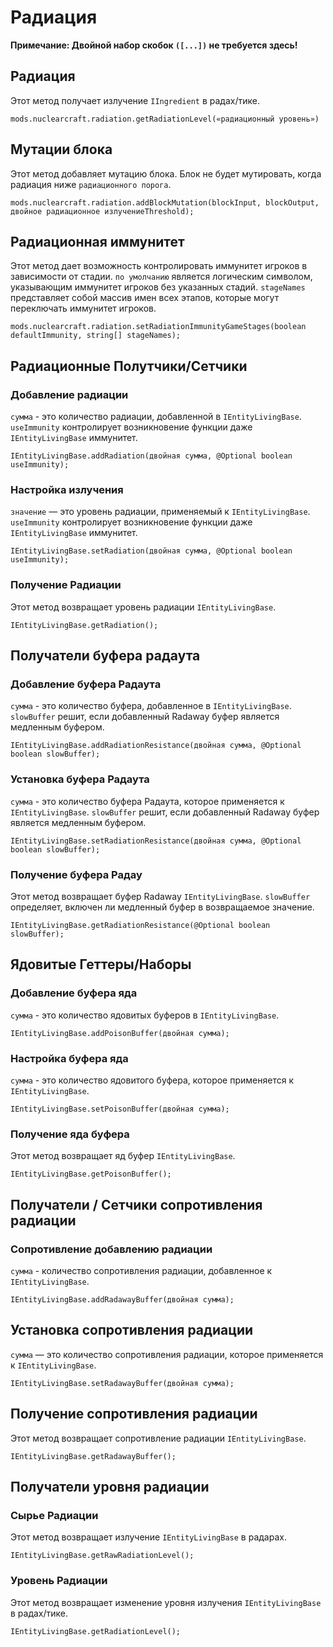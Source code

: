 # Радиация
**Примечание: Двойной набор скобок `([...])` не требуется здесь!**

## Радиация
Этот метод получает излучение `IIngredient` в радах/тике.
```zenscript
mods.nuclearcraft.radiation.getRadiationLevel(«радиационный уровень»)
```
## Мутации блока
Этот метод добавляет мутацию блока. Блок не будет мутировать, когда радиация ниже `радиационного порога`.
```zenscript
mods.nuclearcraft.radiation.addBlockMutation(blockInput, blockOutput, двойное радиационное излучениеThreshold);
```

## Радиационная иммунитет
Этот метод дает возможность контролировать иммунитет игроков в зависимости от стадии. `по умолчанию` является логическим символом, указывающим иммунитет игроков без указанных стадий. `stageNames` представляет собой массив имен всех этапов, которые могут переключать иммунитет игроков.
```zenscript
mods.nuclearcraft.radiation.setRadiationImmunityGameStages(boolean defaultImmunity, string[] stageNames);
```

## Радиационные Полутчики/Сетчики

### Добавление радиации
`сумма` - это количество радиации, добавленной в `IEntityLivingBase`. `useImmunity` контролирует возникновение функции даже `IEntityLivingBase` иммунитет.
```zenscript
IEntityLivingBase.addRadiation(двойная сумма, @Optional boolean useImmunity);
```

### Настройка излучения
`значение` — это уровень радиации, применяемый к `IEntityLivingBase`. `useImmunity` контролирует возникновение функции даже `IEntityLivingBase` иммунитет.
```zenscript
IEntityLivingBase.setRadiation(двойная сумма, @Optional boolean useImmunity);
```

### Получение Радиации
Этот метод возвращает уровень радиации `IEntityLivingBase`.
```zenscript
IEntityLivingBase.getRadiation();
```

## Получатели буфера радаута

### Добавление буфера Радаута
`сумма` - это количество буфера, добавленное в `IEntityLivingBase`. `slowBuffer` решит, если добавленный Radaway буфер является медленным буфером.
```zenscript
IEntityLivingBase.addRadiationResistance(двойная сумма, @Optional boolean slowBuffer);
```
### Установка буфера Радаута
`сумма` - это количество буфера Радаута, которое применяется к `IEntityLivingBase`. `slowBuffer` решит, если добавленный Radaway буфер является медленным буфером.
```zenscript
IEntityLivingBase.setRadiationResistance(двойная сумма, @Optional boolean slowBuffer);
```

### Получение буфера Радау
Этот метод возвращает буфер Radaway `IEntityLivingBase`. `slowBuffer` определяет, включен ли медленный буфер в возвращаемое значение.
```zenscript
IEntityLivingBase.getRadiationResistance(@Optional boolean slowBuffer);
```

## Ядовитые Геттеры/Наборы

### Добавление буфера яда
`сумма` - это количество ядовитых буферов в `IEntityLivingBase`.
```zenscript
IEntityLivingBase.addPoisonBuffer(двойная сумма);
```
### Настройка буфера яда
`сумма` - это количество ядовитого буфера, которое применяется к `IEntityLivingBase`.
```zenscript
IEntityLivingBase.setPoisonBuffer(двойная сумма);
```

### Получение яда буфера
Этот метод возвращает яд буфер `IEntityLivingBase`.
```zenscript
IEntityLivingBase.getPoisonBuffer();
```

## Получатели / Сетчики сопротивления радиации
### Сопротивление добавлению радиации
`сумма` - количество сопротивления радиации, добавленное к `IEntityLivingBase`.
```zenscript
IEntityLivingBase.addRadawayBuffer(двойная сумма);
```
## Установка сопротивления радиации
`сумма` — это количество сопротивления радиации, которое применяется к `IEntityLivingBase`.
```zenscript
IEntityLivingBase.setRadawayBuffer(двойная сумма);
```

## Получение сопротивления радиации
Этот метод возвращает сопротивление радиации `IEntityLivingBase`.
```zenscript
IEntityLivingBase.getRadawayBuffer();
```
## Получатели уровня радиации

### Сырье Радиации
Этот метод возвращает излучение `IEntityLivingBase` в радарах.
```zenscript
IEntityLivingBase.getRawRadiationLevel();
```

### Уровень Радиации
Этот метод возвращает изменение уровня излучения `IEntityLivingBase` в радах/тике.
```zenscript
IEntityLivingBase.getRadiationLevel();
```